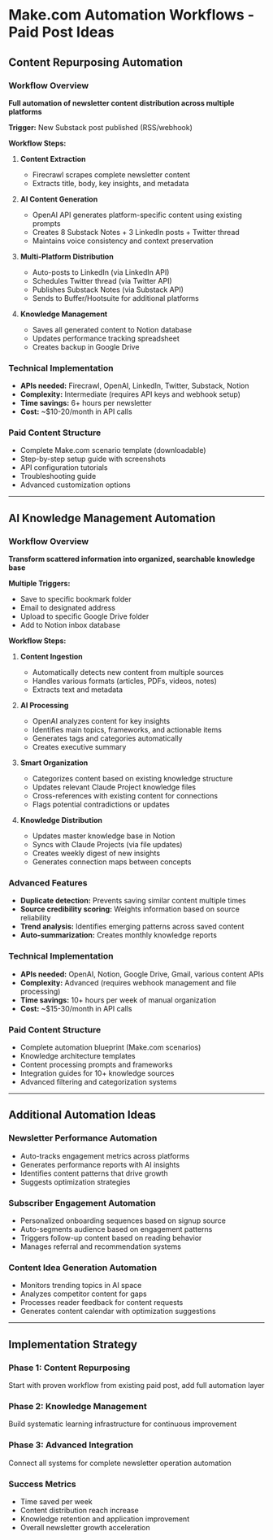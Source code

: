 # Make.com Automation Workflows - Paid Post Ideas

## Content Repurposing Automation

### Workflow Overview
**Full automation of newsletter content distribution across multiple platforms**

**Trigger:** New Substack post published (RSS/webhook)

**Workflow Steps:**
1. **Content Extraction**
   - Firecrawl scrapes complete newsletter content
   - Extracts title, body, key insights, and metadata

2. **AI Content Generation**
   - OpenAI API generates platform-specific content using existing prompts
   - Creates 8 Substack Notes + 3 LinkedIn posts + Twitter thread
   - Maintains voice consistency and context preservation

3. **Multi-Platform Distribution**
   - Auto-posts to LinkedIn (via LinkedIn API)
   - Schedules Twitter thread (via Twitter API)
   - Publishes Substack Notes (via Substack API)
   - Sends to Buffer/Hootsuite for additional platforms

4. **Knowledge Management**
   - Saves all generated content to Notion database
   - Updates performance tracking spreadsheet
   - Creates backup in Google Drive

### Technical Implementation
- **APIs needed:** Firecrawl, OpenAI, LinkedIn, Twitter, Substack, Notion
- **Complexity:** Intermediate (requires API keys and webhook setup)
- **Time savings:** 6+ hours per newsletter
- **Cost:** ~$10-20/month in API calls

### Paid Content Structure
- Complete Make.com scenario template (downloadable)
- Step-by-step setup guide with screenshots
- API configuration tutorials
- Troubleshooting guide
- Advanced customization options

---

## AI Knowledge Management Automation

### Workflow Overview
**Transform scattered information into organized, searchable knowledge base**

**Multiple Triggers:**
- Save to specific bookmark folder
- Email to designated address
- Upload to specific Google Drive folder
- Add to Notion inbox database

**Workflow Steps:**
1. **Content Ingestion**
   - Automatically detects new content from multiple sources
   - Handles various formats (articles, PDFs, videos, notes)
   - Extracts text and metadata

2. **AI Processing**
   - OpenAI analyzes content for key insights
   - Identifies main topics, frameworks, and actionable items
   - Generates tags and categories automatically
   - Creates executive summary

3. **Smart Organization**
   - Categorizes content based on existing knowledge structure
   - Updates relevant Claude Project knowledge files
   - Cross-references with existing content for connections
   - Flags potential contradictions or updates

4. **Knowledge Distribution**
   - Updates master knowledge base in Notion
   - Syncs with Claude Projects (via file updates)
   - Creates weekly digest of new insights
   - Generates connection maps between concepts

### Advanced Features
- **Duplicate detection:** Prevents saving similar content multiple times
- **Source credibility scoring:** Weights information based on source reliability
- **Trend analysis:** Identifies emerging patterns across saved content
- **Auto-summarization:** Creates monthly knowledge reports

### Technical Implementation
- **APIs needed:** OpenAI, Notion, Google Drive, Gmail, various content APIs
- **Complexity:** Advanced (requires webhook management and file processing)
- **Time savings:** 10+ hours per week of manual organization
- **Cost:** ~$15-30/month in API calls

### Paid Content Structure
- Complete automation blueprint (Make.com scenarios)
- Knowledge architecture templates
- Content processing prompts and frameworks
- Integration guides for 10+ knowledge sources
- Advanced filtering and categorization systems

---

## Additional Automation Ideas

### Newsletter Performance Automation
- Auto-tracks engagement metrics across platforms
- Generates performance reports with AI insights
- Identifies content patterns that drive growth
- Suggests optimization strategies

### Subscriber Engagement Automation
- Personalized onboarding sequences based on signup source
- Auto-segments audience based on engagement patterns
- Triggers follow-up content based on reading behavior
- Manages referral and recommendation systems

### Content Idea Generation Automation
- Monitors trending topics in AI space
- Analyzes competitor content for gaps
- Processes reader feedback for content requests
- Generates content calendar with optimization suggestions

---

## Implementation Strategy

### Phase 1: Content Repurposing
Start with proven workflow from existing paid post, add full automation layer

### Phase 2: Knowledge Management  
Build systematic learning infrastructure for continuous improvement

### Phase 3: Advanced Integration
Connect all systems for complete newsletter operation automation

### Success Metrics
- Time saved per week
- Content distribution reach increase
- Knowledge retention and application improvement
- Overall newsletter growth acceleration